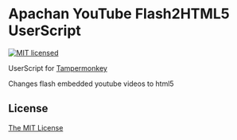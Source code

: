 Apachan YouTube Flash2HTML5 UserScript
======================================

[![MIT licensed](https://img.shields.io/badge/license-MIT-blue.svg)](./LICENSE)

UserScript for [Tampermonkey](https://tampermonkey.net/)

Changes flash embedded youtube videos to html5

## License

[The MIT License](./LICENSE)